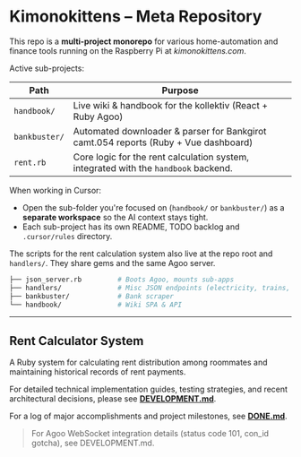 # Kimonokittens – Meta Repository

This repo is a **multi-project monorepo** for various home-automation and finance tools running on the Raspberry Pi at _kimonokittens.com_.

Active sub-projects:

| Path | Purpose |
|------|---------|
| `handbook/` | Live wiki & handbook for the kollektiv (React + Ruby Agoo) |
| `bankbuster/`| Automated downloader & parser for Bankgirot camt.054 reports (Ruby + Vue dashboard) |
| `rent.rb`   | Core logic for the rent calculation system, integrated with the `handbook` backend. |


When working in Cursor:

* Open the sub-folder you're focused on (`handbook/` or `bankbuster/`) as a **separate workspace** so the AI context stays tight.
* Each sub-project has its own README, TODO backlog and `.cursor/rules` directory.

The scripts for the rent calculation system also live at the repo root and `handlers/`. They share gems and the same Agoo server.

```bash
├── json_server.rb         # Boots Agoo, mounts sub-apps
├── handlers/              # Misc JSON endpoints (electricity, trains, rent, etc.)
├── bankbuster/            # Bank scraper
└── handbook/              # Wiki SPA & API
```

---

## Rent Calculator System

A Ruby system for calculating rent distribution among roommates and maintaining historical records of rent payments.

For detailed technical implementation guides, testing strategies, and recent architectural decisions, please see [**DEVELOPMENT.md**](DEVELOPMENT.md).

For a log of major accomplishments and project milestones, see [**DONE.md**](DONE.md).

> For Agoo WebSocket integration details (status code 101, con_id gotcha), see DEVELOPMENT.md.
